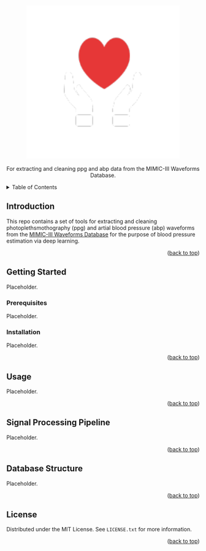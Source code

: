 <!-- Improved compatibility of back to top link: See: https://github.com/othneildrew/Best-README-Template/pull/73 -->
<a name="readme-top"></a>

<!-- PROJECT LOGO -->
<br />
<div align="center">
  <a href="https://github.com/ActiveBP/README">
    <img src="images/heartfelt-logo.png" alt="Heartfelt Logo" width="400" height="400">
  </a>

  <title align="center">MIMIC-III Database Tools</title>

  <p align="center">
    For extracting and cleaning ppg and abp data from the MIMIC-III Waveforms Database.
    <br />
  </p>
</div>



<!-- TABLE OF CONTENTS -->
<details>
  <summary>Table of Contents</summary>
  <ol>
    <li>
      <a href="#introduction">Introduction</a>
    </li>
    <li>
      <a href="#getting-started">Getting Started</a>
      <ul>
        <li><a href="#prerequisites">Prerequisites</a></li>
        <li><a href="#installation">Installation</a></li>
      </ul>
    </li>
    <li><a href="#usage">Usage</a></li>
    <li><a href="#signal-processing-pipeline">Signal Processing Pipeline</a></li>
    <li><a href="#database-structure">Database Structure</a></li>
    <li><a href="#license">License</a></li>
  </ol>
</details>



<!-- Introduction -->
## Introduction

This repo contains a set of tools for extracting and cleaning photoplethsmothography (ppg) and artial blood pressure (abp) waveforms from the [MIMIC-III Waveforms Database](https://physionet.org/content/mimic3wdb/1.0/) for the purpose of blood pressure estimation via deep learning.

<p align="right">(<a href="#readme-top">back to top</a>)</p>

<!-- GETTING STARTED -->
## Getting Started

Placeholder.

### Prerequisites

Placeholder.

### Installation

Placeholder.

<p align="right">(<a href="#readme-top">back to top</a>)</p>



<!-- USAGE EXAMPLES -->
## Usage

Placeholder.

<p align="right">(<a href="#readme-top">back to top</a>)</p>



<!-- SIGNAL PROCESSING PIPELINE -->
## Signal Processing Pipeline

Placeholder.

<p align="right">(<a href="#readme-top">back to top</a>)</p>



<!-- DATABASE STRUCTURE -->
## Database Structure

Placeholder.

<p align="right">(<a href="#readme-top">back to top</a>)</p>



<!-- LICENSE -->
## License

Distributed under the MIT License. See `LICENSE.txt` for more information.

<p align="right">(<a href="#readme-top">back to top</a>)</p>
